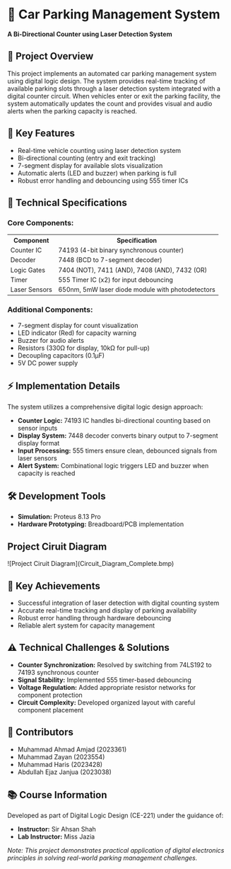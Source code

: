 <body>
    <h1>🚗 Car Parking Management System</h1>
    <p><strong>A Bi-Directional Counter using Laser Detection System</strong></p>
    <h2>📝 Project Overview</h2>
    <p>This project implements an automated car parking management system using digital logic design. The system provides real-time tracking of available parking slots through a laser detection system integrated with a digital counter circuit. When vehicles enter or exit the parking facility, the system automatically updates the count and provides visual and audio alerts when the parking capacity is reached.</p>
    <h2>🎯 Key Features</h2>
    <ul>
        <li>Real-time vehicle counting using laser detection system</li>
        <li>Bi-directional counting (entry and exit tracking)</li>
        <li>7-segment display for available slots visualization</li>
        <li>Automatic alerts (LED and buzzer) when parking is full</li>
        <li>Robust error handling and debouncing using 555 timer ICs</li>
    </ul>
    <h2>🔧 Technical Specifications</h2>
    <h3>Core Components:</h3>
    <table>
        <tr>
            <th>Component</th>
            <th>Specification</th>
        </tr>
        <tr>
            <td>Counter IC</td>
            <td>74193 (4-bit binary synchronous counter)</td>
        </tr>
        <tr>
            <td>Decoder</td>
            <td>7448 (BCD to 7-segment decoder)</td>
        </tr>
        <tr>
            <td>Logic Gates</td>
            <td>7404 (NOT), 7411 (AND), 7408 (AND), 7432 (OR)</td>
        </tr>
        <tr>
            <td>Timer</td>
            <td>555 Timer IC (x2) for input debouncing</td>
        </tr>
        <tr>
            <td>Laser Sensors</td>
            <td>650nm, 5mW laser diode module with photodetectors</td>
        </tr>
    </table>
    <h3>Additional Components:</h3>
    <ul>
        <li>7-segment display for count visualization</li>
        <li>LED indicator (Red) for capacity warning</li>
        <li>Buzzer for audio alerts</li>
        <li>Resistors (330Ω for display, 10kΩ for pull-up)</li>
        <li>Decoupling capacitors (0.1μF)</li>
        <li>5V DC power supply</li>
    </ul>
    <h2>⚡ Implementation Details</h2>
    <p>The system utilizes a comprehensive digital logic design approach:</p>
    <ul>
        <li><strong>Counter Logic:</strong> 74193 IC handles bi-directional counting based on sensor inputs</li>
        <li><strong>Display System:</strong> 7448 decoder converts binary output to 7-segment display format</li>
        <li><strong>Input Processing:</strong> 555 timers ensure clean, debounced signals from laser sensors</li>
        <li><strong>Alert System:</strong> Combinational logic triggers LED and buzzer when capacity is reached</li>
    </ul>
    <h2>🛠️ Development Tools</h2>
    <ul>
        <li><strong>Simulation:</strong> Proteus 8.13 Pro</li>
        <li><strong>Hardware Prototyping:</strong> Breadboard/PCB implementation</li>
    </ul>
    <h2>Project Ciruit Diagram</h2>
    ![Project Ciruit Diagram](Circuit_Diagram_Complete.bmp)
    <h2>🎯 Key Achievements</h2>
    <ul>
        <li>Successful integration of laser detection with digital counting system</li>
        <li>Accurate real-time tracking and display of parking availability</li>
        <li>Robust error handling through hardware debouncing</li>
        <li>Reliable alert system for capacity management</li>
    </ul>
    <h2>⚠️ Technical Challenges & Solutions</h2>
    <ul>
        <li><strong>Counter Synchronization:</strong> Resolved by switching from 74LS192 to 74193 synchronous counter</li>
        <li><strong>Signal Stability:</strong> Implemented 555 timer-based debouncing</li>
        <li><strong>Voltage Regulation:</strong> Added appropriate resistor networks for component protection</li>
        <li><strong>Circuit Complexity:</strong> Developed organized layout with careful component placement</li>
    </ul>
    <h2>👥 Contributors</h2>
    <ul>
        <li>Muhammad Ahmad Amjad (2023361)</li>
        <li>Muhammad Zayan (2023554)</li>
        <li>Muhammad Haris (2023428)</li>
        <li>Abdullah Ejaz Janjua (2023038)</li>
    </ul>
    <h2>📚 Course Information</h2>
    <p>Developed as part of Digital Logic Design (CE-221) under the guidance of:</p>
    <ul>
        <li><strong>Instructor:</strong> Sir Ahsan Shah</li>
        <li><strong>Lab Instructor:</strong> Miss Jazia</li>
    </ul>
    <footer>
        <p><em>Note: This project demonstrates practical application of digital electronics principles in solving real-world parking management challenges.</em></p>
    </footer>
</body>
</html>
